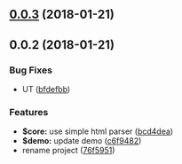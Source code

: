 <a name="0.0.3"></a>
## [0.0.3](https://github.com/ULIVZ/html-css-transformer/compare/v0.0.2...v0.0.3) (2018-01-21)



<a name="0.0.2"></a>
## 0.0.2 (2018-01-21)


### Bug Fixes

* UT ([bfdefbb](https://github.com/ULIVZ/html-css-transformer/commit/bfdefbb))


### Features

* **$core:** use simple html parser ([bcd4dea](https://github.com/ULIVZ/html-css-transformer/commit/bcd4dea))
* **$demo:** update demo ([c6f9482](https://github.com/ULIVZ/html-css-transformer/commit/c6f9482))
* rename project ([76f5951](https://github.com/ULIVZ/html-css-transformer/commit/76f5951))



